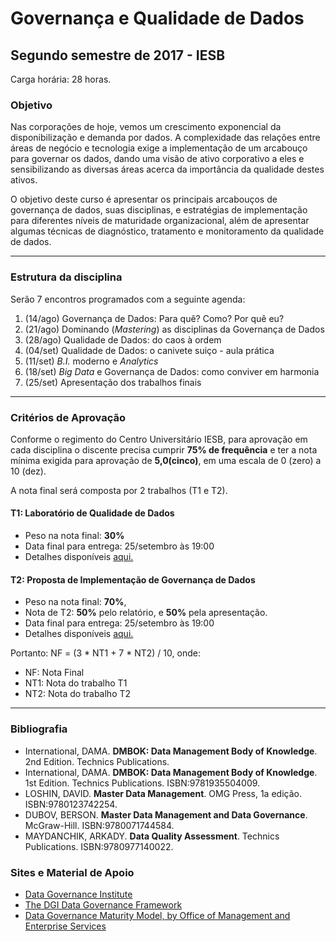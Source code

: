 # Governança e Qualidade de Dados
## Segundo semestre de 2017 - IESB

Carga horária: 28 horas.

### Objetivo
Nas corporações de hoje, vemos um crescimento exponencial da disponibilização e demanda por dados. A complexidade das relações entre áreas de negócio e tecnologia exige a implementação de um arcabouço para governar os dados, dando uma visão de ativo corporativo a eles e sensibilizando as diversas áreas acerca da importância da qualidade destes ativos.

O objetivo deste curso é apresentar os principais arcabouços de governança de dados, suas disciplinas, e estratégias de implementação para diferentes níveis de maturidade organizacional, além de apresentar algumas técnicas de diagnóstico, tratamento e monitoramento da qualidade de dados.

___


### Estrutura da disciplina
Serão 7 encontros programados com a seguinte agenda:
1. (14/ago) Governança de Dados: Para quê? Como? Por quê eu?
2. (21/ago) Dominando (*Mastering*) as disciplinas da Governança de Dados
3. (28/ago) Qualidade de Dados: do caos à ordem
4. (04/set) Qualidade de Dados: o canivete suiço - aula prática
5. (11/set) *B.I.* moderno e *Analytics*
6. (18/set) *Big Data* e Governança de Dados: como conviver em harmonia
7. (25/set) Apresentação dos trabalhos finais

___

### Critérios de Aprovação
Conforme o regimento do Centro Universitário IESB, para aprovação em cada disciplina o discente precisa cumprir **75% de frequência** e ter a nota mínima exigida para aprovação de **5,0(cinco)**, em uma escala de 0 (zero) a 10 (dez).

A nota final será composta por 2 trabalhos (T1 e T2).

#### T1: Laboratório de Qualidade de Dados
* Peso na nota final: **30%**
* Data final para entrega: 25/setembro às 19:00
* Detalhes disponíveis [aqui.](docs/trabalho-t1-dataquality.md)

#### T2: Proposta de Implementação de Governança de Dados
* Peso na nota final: **70%**, 
* Nota de T2: **50%** pelo relatório, e **50%** pela apresentação.
* Data final para entrega: 25/setembro às 19:00
* Detalhes disponíveis [aqui.](docs/trabalho-t2-proposta-govdados.md)

Portanto: NF = (3 * NT1 + 7 * NT2) / 10, onde:
* NF: Nota Final
* NT1: Nota do trabalho T1
* NT2: Nota do trabalho T2

___

### Bibliografia
* International, DAMA. **DMBOK: Data Management Body of Knowledge**. 2nd Edition. Technics Publications.
* International, DAMA. **DMBOK: Data Management Body of Knowledge**. 1st Edition. Technics Publications. ISBN:9781935504009.
* LOSHIN, DAVID. **Master Data Management**. OMG Press, 1a edição. ISBN:9780123742254.
* DUBOV, BERSON. **Master Data Management and Data Governance**. McGraw-Hill. ISBN:9780071744584.
* MAYDANCHIK, ARKADY. **Data Quality Assessment**. Technics Publications. ISBN:9780977140022.

### Sites e Material de Apoio
* [Data Governance Institute](http://www.datagovernance.com/)
* [The DGI Data Governance Framework](http://www.datagovernance.com/wp-content/uploads/2014/11/DGI-Data-Governance-Framework-Image.pdf)
* [Data Governance Maturity Model, by Office of Management and Enterprise Services](https://www.ok.gov/cio/documents/DataGovernanceMaturityModel_IS.pdf)

